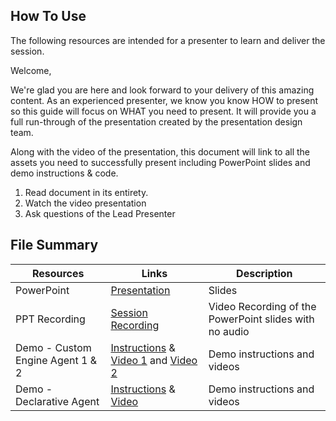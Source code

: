 ## How To Use

The following resources are intended for a presenter to learn and deliver the session.

Welcome,

We're glad you are here and look forward to your delivery of this amazing content. As an experienced presenter, we know you know HOW to present so this guide will focus on WHAT you need to present. It will provide you a full run-through of the presentation created by the presentation design team.

Along with the video of the presentation, this document will link to all the assets you need to successfully present including PowerPoint slides and demo instructions &
code.

1.  Read document in its entirety.
2.  Watch the video presentation
3.  Ask questions of the Lead Presenter

## File Summary

| Resources          | Links                            | Description |
|-------------------|----------------------------------|-------------------|
| PowerPoint        | [Presentation](https://aka.ms/AAtl1af) | Slides |
| PPT Recording     | [Session Recording](https://aka.ms/AAtkk28) | Video Recording of the PowerPoint slides with no audio |
| Demo - Custom Engine Agent 1 & 2| [Instructions](custom-engine-agent) & [Video 1](https://aka.ms/AAtl1ak) and [Video 2](https://aka.ms/AAtl1ai) | Demo instructions and videos |
| Demo - Declarative Agent | [Instructions](declarative-agent) & [Video](https://aka.ms/AAtkk29) | Demo instructions and videos |


